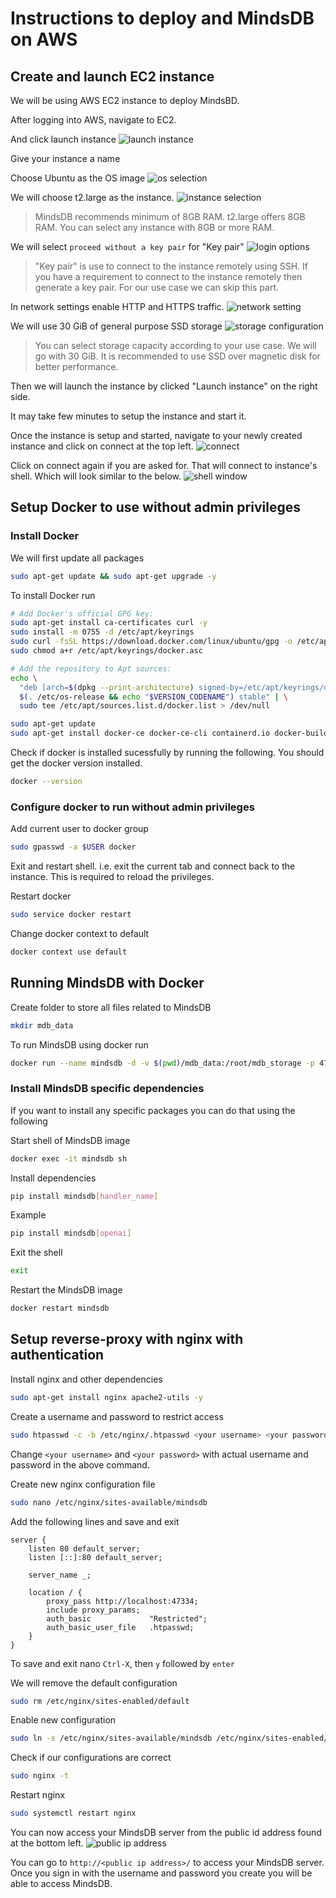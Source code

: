 # Instructions to deploy and MindsDB on AWS

## Create and launch EC2 instance

We will be using AWS EC2 instance to deploy MindsBD.

After logging into AWS, navigate to EC2.

And click launch instance
![launch instance](docs/images/image-0.png)

Give your instance a name

Choose Ubuntu as the OS image
![os selection](docs/images/image-1.png)

We will choose t2.large as the instance.
![instance selection](docs/images/image-2.png)

> MindsDB recommends minimum of 8GB RAM. t2.large offers 8GB RAM. You can select any instance with 8GB or more RAM.

We will select `proceed without a key pair` for "Key pair"
![login options](docs/images/image-3.png)

> "Key pair" is use to connect to the instance remotely using SSH. If you have a requirement to connect to the instance remotely then generate a key pair. For our use case we can skip this part.

In network settings enable HTTP and HTTPS traffic.
![network setting](docs/images/image-4.png)

We will use 30 GiB of general purpose SSD storage
![storage configuration](docs/images/image-5.png)

> You can select storage capacity according to your use case. We will go with 30 GiB. It is recommended to use SSD over magnetic disk for better performance.

Then we will launch the instance by clicked "Launch instance" on the right side.

It may take few minutes to setup the instance and start it.

Once the instance is setup and started, navigate to your newly created instance and click on connect at the top left.
![connect](docs/images/image-6.png)

Click on connect again if you are asked for. That will connect to instance's shell. Which will look similar to the below.
![shell window](docs/images/image-7.png)

## Setup Docker to use without admin privileges

### Install Docker 

We will first update all packages
```bash
sudo apt-get update && sudo apt-get upgrade -y
```

To install Docker run
```bash
# Add Docker's official GPG key:
sudo apt-get install ca-certificates curl -y
sudo install -m 0755 -d /etc/apt/keyrings
sudo curl -fsSL https://download.docker.com/linux/ubuntu/gpg -o /etc/apt/keyrings/docker.asc
sudo chmod a+r /etc/apt/keyrings/docker.asc

# Add the repository to Apt sources:
echo \
  "deb [arch=$(dpkg --print-architecture) signed-by=/etc/apt/keyrings/docker.asc] https://download.docker.com/linux/ubuntu \
  $(. /etc/os-release && echo "$VERSION_CODENAME") stable" | \
  sudo tee /etc/apt/sources.list.d/docker.list > /dev/null

sudo apt-get update
sudo apt-get install docker-ce docker-ce-cli containerd.io docker-buildx-plugin docker-compose-plugin -y
```

Check if docker is installed sucessfully by running the following. You should get the docker version installed.
```bash
docker --version
```

### Configure docker to run without admin privileges

Add current user to docker group
```bash
sudo gpasswd -a $USER docker
```

Exit and restart shell. i.e. exit the current tab and connect back to the instance. This is required to reload the privileges.

Restart docker
```bash
sudo service docker restart
```

Change docker context to default
```bash
docker context use default
```

## Running MindsDB with Docker

Create folder to store all files related to MindsDB
```bash
mkdir mdb_data
```


To run MindsDB using docker run
```bash
docker run --name mindsdb -d -v $(pwd)/mdb_data:/root/mdb_storage -p 47334:47334 -p 47335:47335 mindsdb/mindsdb
```

### Install MindsDB specific dependencies

If you want to install any specific packages you can do that using the following

Start shell of MindsDB image
```bash
docker exec -it mindsdb sh
```

Install dependencies
```bash
pip install mindsdb[handler_name]
```

Example
```bash
pip install mindsdb[openai]
```

Exit the shell
```bash
exit
```

Restart the MindsDB image
```bash
docker restart mindsdb
```

## Setup reverse-proxy with nginx with authentication

Install nginx and other dependencies
```bash
sudo apt-get install nginx apache2-utils -y
```

Create a username and password to restrict access
```bash
sudo htpasswd -c -b /etc/nginx/.htpasswd <your username> <your password>
```

Change `<your username>` and `<your password>` with actual username and password in the above command.

Create new nginx configuration file
```bash
sudo nano /etc/nginx/sites-available/mindsdb
```

Add the following lines and save and exit
```text
server {
    listen 80 default_server;
    listen [::]:80 default_server;

    server_name _;
        
    location / {
        proxy_pass http://localhost:47334;
        include proxy_params;
        auth_basic             "Restricted";
        auth_basic_user_file   .htpasswd;
    }
}
```
To save and exit nano `Ctrl-X`, then `y` followed by `enter`


We will remove the default configuration
```bash
sudo rm /etc/nginx/sites-enabled/default
```

Enable new configuration
```bash
sudo ln -s /etc/nginx/sites-available/mindsdb /etc/nginx/sites-enabled/
```
Check if our configurations are correct
```bash
sudo nginx -t
```

Restart nginx
```bash
sudo systemctl restart nginx
```

You can now access your MindsDB server from the public id address found at the bottom left.
![public ip address](docs/images/image-8.png)

You can go to `http://<public ip address>/` to access your MindsDB server. Once you sign in with the username and password you create you will be able to access MindsDB.
